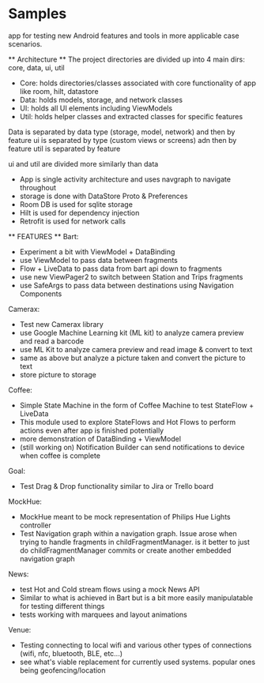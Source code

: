 # Samples
app for testing new Android features and tools in more applicable case scenarios.

** Architecture **
The project directories are divided up into 4 main dirs: core, data, ui, util

- Core: holds directories/classes associated with core functionality of app like room, hilt, datastore
- Data: holds models, storage, and network classes
- UI: holds all UI elements including ViewModels
- Util: holds helper classes and extracted classes for specific features

Data is separated by data type (storage, model, network) and then by feature
ui is separated by type (custom views or screens) adn then by feature
util is separated by feature

ui and util are divided more similarly than data

- App is single activity architecture and uses navgraph to navigate throughout
- storage is done with DataStore Proto & Preferences
- Room DB is used for sqlite storage
- Hilt is used for dependency injection
- Retrofit is used for network calls

** FEATURES **
Bart:
 - Experiment a bit with ViewModel + DataBinding
 - use ViewModel to pass data between fragments
 - Flow + LiveData to pass data from bart api down to fragments
 - use new ViewPager2 to switch between Station and Trips fragments
 - use SafeArgs to pass data between destinations using Navigation Components

Camerax:
- Test new Camerax library
- use Google Machine Learning kit (ML kit) to analyze camera preview and read a barcode
- use ML Kit to analyze camera preview and read image & convert to text
- same as above but analyze a picture taken and convert the picture to text
- store picture to storage

Coffee:
- Simple State Machine in the form of Coffee Machine to test StateFlow + LiveData
- This module used to explore StateFlows and Hot Flows to perform actions even after app is finished potentially
- more demonstration of DataBinding + ViewModel
- (still working on) Notification Builder can send notifications to device when coffee is complete

Goal:
- Test Drag & Drop functionality similar to Jira or Trello board

MockHue:
- MockHue meant to be mock representation of Philips Hue Lights controller
- Test Navigation graph within a navigation graph. Issue arose when trying to handle fragments in childFragmentManager. is it better to just do childFragmentManager commits or create another embedded navigation graph

News:
- test Hot and Cold stream flows using a mock News API
- Similar to what is achieved in Bart but is a bit more easily manipulatable for testing different things
- tests working with marquees and layout animations

Venue:
- Testing connecting to local wifi and various other types of connections (wifi, nfc, bluetooth, BLE, etc...) 
- see what's viable replacement for currently used systems. popular ones being geofencing/location
